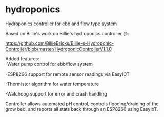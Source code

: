 # hydroponics
Hydroponics controller for ebb and flow type system

Based on Billie's work on Billie's hydroponics controller @:

https://github.com/BillieBricks/Billie-s-Hydroponic-Controller/blob/master/HydroponicControllerV1.1.0

Added features:  
-Water pump control for ebb/flow system

-ESP8266 support for remote sensor readings via EasyIOT

-Thermistor algorithm for water temperature

-Watchdog support for error and crash handling

Controller allows automated pH control, controls flooding/draining of the grow bed,
and reports all stats back through an ESP8266 using EasyIoT.
